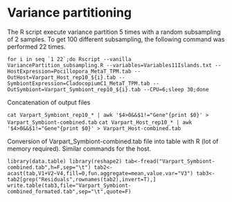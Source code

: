 # Variance partitioning

The R script execute variance partition 5 times with a random subsampling of 2 samples.
To get 100 different subsampling, the following command was performed 22 times.

``for i in seq `1 22`;do Rscript --vanilla VariancePartition_subsampling.R --variables=Variables11Islands.txt --HostExpression=Pocillopora_MetaT_TPM.tab --OutHost=Varpart_Host_rep10_${i}.tab --SymbiontExpression=CladocopiumC1_MetaT_TPM.tab --OutSymbiont=Varpart_Symbiont_rep10_${i}.tab --CPU=6;sleep 30;done``

Concatenation of output files

`cat Varpart_Symbiont_rep10_* | awk '$4>0&&$1!="Gene"{print $0}' > Varpart_Symbiont-combined.tab`
`cat Varpart_Host_rep10_* | awk '$4>0&&$1!="Gene"{print $0}' > Varpart_Host-combined.tab`


Conversion of Varpart_Symbiont-combined.tab file into table with R (lot of memory required). 
Similar commands for the host.

`library(data.table)
library(reshape2)
tab<-fread("Varpart_Symbiont-combined.tab",h=F,sep="\t")
tab2<-acast(tab,V1+V2~V4,fill=0,fun.aggregate=mean,value.var="V3")
tab3<-tab2[grep("Residuals",rownames(tab2),invert=T),]
write.table(tab3,file="Varpart_Symbiont-combined_formated.tab",sep="\t",quote=F)`
